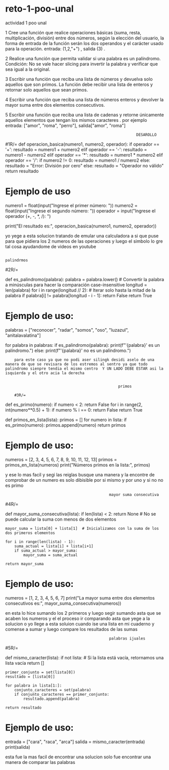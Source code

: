 # reto-1-poo-unal
actividad 1 poo unal

1 Cree una función que realice operaciones básicas (suma, resta, multiplicación, división) entre dos números, según la elección del usuario,
la forma de entrada de la función serán los dos operandos y el carácter usado para la operación. entrada: (1,2,"+") , salida (3) .

2 Realice una función que permita validar si una palabra es un palíndromo. 
Condición: No se vale hacer slicing para invertir la palabra y verificar que sea igual a la original.

3 Escribir una función que reciba una lista de números y devuelva solo aquellos que son primos.
La función debe recibir una lista de enteros y retornar solo aquellos que sean primos.

4 Escribir una función que reciba una lista de números enteros y devolver la mayor suma entre dos elementos consecutivos.

5 Escribir una función que reciba una lista de cadenas y retorne únicamente aquellos elementos que tengan los mismos caracteres
. por ejemplo entrada: ["amor", "roma", "perro"], salida["amor", "roma"]

                                                              DESAROLLO
#1R/= 
def operacion_basica(numero1, numero2, operador):
    if operador == '+':
        resultado = numero1 + numero2
    elif operador == '-':
        resultado = numero1 - numero2
    elif operador == '*':
        resultado = numero1 * numero2
    elif operador == '/':
        if numero2 != 0:
            resultado = numero1 / numero2
        else:
            resultado = "Error: División por cero"
    else:
        resultado = "Operador no válido"
    return resultado

# Ejemplo de uso
numero1 = float(input("Ingrese el primer número: "))
numero2 = float(input("Ingrese el segundo número: "))
operador = input("Ingrese el operador (+, -, *, /): ")

print("El resultado es:", operacion_basica(numero1, numero2, operador))


yo yege a esta solucion tratando de emular una calculadora a si que puse para que pidiera los 2 numeros de las operaciones y luego el simbolo lo gre tal cosa ayudandome de videos en youtube

                                                                             palindrmos

#2R/=  

def es_palindromo(palabra):
    palabra = palabra.lower()  # Convertir la palabra a minúsculas para hacer la comparación case-insensitive
    longitud = len(palabra)
    for i in range(longitud // 2):  # Iterar solo hasta la mitad de la palabra
        if palabra[i] != palabra[longitud - i - 1]:
            return False
    return True

# Ejemplo de uso:
palabras = ["reconocer", "radar", "somos", "oso", "luzazul", "anitalavalatina"]

for palabra in palabras:
    if es_palindromo(palabra):
        print(f"'{palabra}' es un palíndromo.")
    else:
        print(f"'{palabra}' no es un palíndromo.")



        para este caso ya que no podi aser silingk desidi aselo de una manera de que se revisara de los estremos al sentro ya que todo palindromo sienpre tendia el mismo centro  Y UN LADO DEBE ESTAR asi la isquierda y el otro acia la derecha


                                                      primos

        #3R/=
def es_primo(numero):
    if numero < 2:
        return False
    for i in range(2, int(numero**0.5) + 1):
        if numero % i == 0:
            return False
    return True

def primos_en_lista(lista):
    primos = []
    for numero in lista:
        if es_primo(numero):
            primos.append(numero)
    return primos

# Ejemplo de uso:
numeros = [2, 3, 4, 5, 6, 7, 8, 9, 10, 11, 12, 13]
primos = primos_en_lista(numeros)
print("Números primos en la lista:", primos)

        
y ese lo mas facil y segi las reiglas busque una manera y la encontre de comprobar de un numero es solo dibisible por si mismo y por uno y si no no es primo

                                                  mayor suma consecutiva

#4R/= 

def mayor_suma_consecutiva(lista):
    if len(lista) < 2:
        return None  # No se puede calcular la suma con menos de dos elementos

    mayor_suma = lista[0] + lista[1]  # Inicializamos con la suma de los dos primeros elementos

    for i in range(len(lista) - 1):
        suma_actual = lista[i] + lista[i+1]
        if suma_actual > mayor_suma:
            mayor_suma = suma_actual

    return mayor_suma

# Ejemplo de uso:
numeros = [1, 2, 3, 4, 5, 6, 7]
print("La mayor suma entre dos elementos consecutivos es:", mayor_suma_consecutiva(numeros))


en esta lo hice sumando los 2 primeros y luego segir sumando asta que se acaben los numeros y el el proceso ir comparando asta que yege a la solucion o
yo llege a esta soluion cuando ise una lista en mi cuaderno y comense a sumar y luego compare los resultados de las sumas

                                                  palabras ijuales

#5R/=


def mismo_caracter(lista):
    if not lista:  # Si la lista está vacía, retornamos una lista vacía
        return []

    primer_conjunto = set(lista[0])
    resultado = [lista[0]]

    for palabra in lista[1:]:
        conjunto_caracteres = set(palabra)
        if conjunto_caracteres == primer_conjunto:
            resultado.append(palabra)

    return resultado

# Ejemplo de uso:
entrada = ["cara", "raca", "arca"]
salida = mismo_caracter(entrada)
print(salida)  

esta fue la mas facil de encontrar una solucion solo fue encontrar una manera de comparar las palabras

